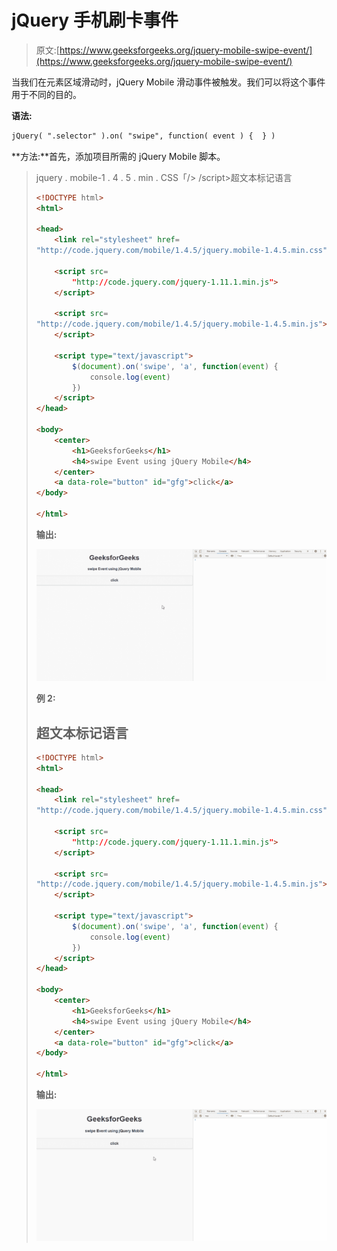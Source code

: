 # jQuery 手机刷卡事件

> 原文:[https://www.geeksforgeeks.org/jquery-mobile-swipe-event/](https://www.geeksforgeeks.org/jquery-mobile-swipe-event/)

当我们在元素区域滑动时，jQuery Mobile 滑动事件被触发。我们可以将这个事件用于不同的目的。

**语法:**

```html
jQuery( ".selector" ).on( "swipe", function( event ) {  } )
```

**方法:**首先，添加项目所需的 jQuery Mobile 脚本。

> <link rel="”stylesheet”" href="”http://code.jquery.com/mobile/1.4.5/<br/">jquery . mobile-1 . 4 . 5 . min . CSS「/>
> <src 脚本="http://code.jquery.com/jquery-1 . 11 . 1 . min . js ">/script><src 脚本= " http://code . jquery . com

**例 1:**

## 超文本标记语言

```html
<!DOCTYPE html>
<html>

<head>
    <link rel="stylesheet" href=
"http://code.jquery.com/mobile/1.4.5/jquery.mobile-1.4.5.min.css" />

    <script src=
        "http://code.jquery.com/jquery-1.11.1.min.js">
    </script>

    <script src=
"http://code.jquery.com/mobile/1.4.5/jquery.mobile-1.4.5.min.js">
    </script>

    <script type="text/javascript">
        $(document).on('swipe', 'a', function(event) {
            console.log(event)
        })
    </script>
</head>

<body>
    <center>
        <h1>GeeksforGeeks</h1>
        <h4>swipe Event using jQuery Mobile</h4>
    </center>
    <a data-role="button" id="gfg">click</a>
</body>

</html>
```

**输出:**

![](img/1afba4fc475741d2cfd36220db3685ba.png)

**例 2:**

## 超文本标记语言

```html
<!DOCTYPE html>
<html>

<head>
    <link rel="stylesheet" href=
"http://code.jquery.com/mobile/1.4.5/jquery.mobile-1.4.5.min.css" />

    <script src=
        "http://code.jquery.com/jquery-1.11.1.min.js">
    </script>

    <script src=
"http://code.jquery.com/mobile/1.4.5/jquery.mobile-1.4.5.min.js">
    </script>

    <script type="text/javascript">
        $(document).on('swipe', 'a', function(event) {
            console.log(event)
        })
    </script>
</head>

<body>
    <center>
        <h1>GeeksforGeeks</h1>
        <h4>swipe Event using jQuery Mobile</h4>
    </center>
    <a data-role="button" id="gfg">click</a>
</body>

</html>      
```

**输出:**

![](img/e97e89feba3e5fb01d85e7906908081f.png)